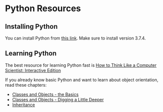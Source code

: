 # Python Resources

## Installing Python
You can install Python from [this link](https://www.python.org/downloads/windows/). Make sure to install version 3.7.4.

## Learning Python
The best resource for learning Python fast is [How to Think Like a Computer Scientist: Interactive Edition](https://runestone.academy/runestone/books/published/thinkcspy/index.html)

If you already know basic Python and want to learn about object orientation, read these chapters:
- [Classes and Objects - the Basics](https://runestone.academy/runestone/books/published/thinkcspy/ClassesBasics/toctree.html)
- [Classes and Objects - Digging a Little Deeper](https://runestone.academy/runestone/books/published/thinkcspy/ClassesDiggingDeeper/toctree.html)
- [Inheritance](https://runestone.academy/runestone/books/published/thinkcspy/Inheritance/toctree.html)
